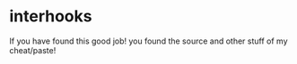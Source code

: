 # interhooks
If you have found this good job! you found the source and other stuff of my cheat/paste!
